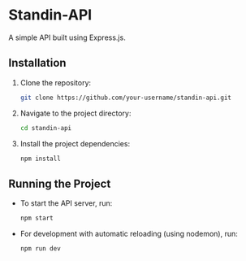 # Standin-API

A simple API built using Express.js.

## Installation

1. Clone the repository:

   ```bash
   git clone https://github.com/your-username/standin-api.git
   ```

2.	Navigate to the project directory:

	```bash
	cd standin-api
	```

3.	Install the project dependencies:

	```bash
	npm install
	```

## Running the Project

- To start the API server, run:

	```bash
	npm start
	```

- For development with automatic reloading (using nodemon), run:

	```bash
	npm run dev
	```